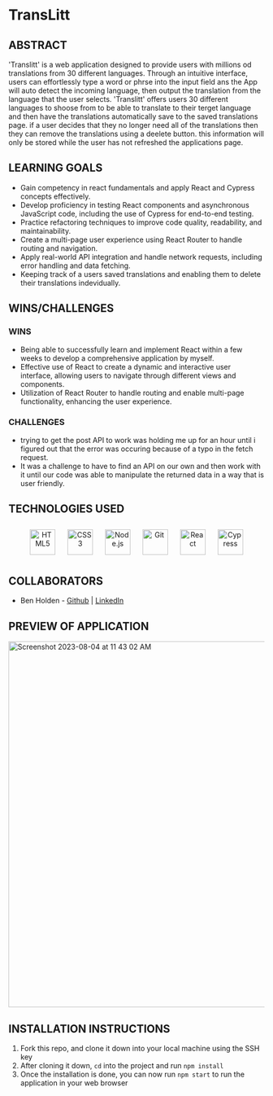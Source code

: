 # TransLitt
## ABSTRACT
'Translitt' is a web application designed to provide users with millions od translations from 30 different languages. Through an intuitive interface, users can effortlessly type a word or phrse into the input field ans the App will auto detect the incoming language, then output the translation from the language that the user selects. 'Translitt' offers users 30 different languages to shoose from to be able to translate to their terget language and then have the translations automatically save to the saved translations page. if a user decides that they no longer need all of the translations then they can remove the translations using a deelete button. this information will only be stored while the user has not refreshed the applications page. 

## LEARNING GOALS
- Gain competency in react fundamentals and apply React and Cypress concepts effectively.
- Develop proficiency in testing React components and asynchronous JavaScript code, including the use of Cypress for end-to-end testing.
- Practice refactoring techniques to improve code quality, readability, and maintainability.
- Create a multi-page user experience using React Router to handle routing and navigation.
- Apply real-world API integration and handle network requests, including error handling and data fetching.
- Keeping track of a users saved translations and enabling them to delete their translations indevidually.

## WINS/CHALLENGES 
### WINS
- Being able to successfully learn and implement React within a few weeks to develop a comprehensive application by myself.
- Effective use of React to create a dynamic and interactive user interface, allowing users to navigate through different views and components.
- Utilization of React Router to handle routing and enable multi-page functionality, enhancing the user experience.

### CHALLENGES
- trying to get the post API to work was holding me up for an hour until i figured out that the error was occuring because of a typo in the fetch request.
- It was a challenge to have to find an API on our own and then work with it until our code was able to manipulate the returned data in a way that is user friendly.

## TECHNOLOGIES USED 
<div align="center">  
<a href="https://en.wikipedia.org/wiki/HTML5" target="_blank"><img style="margin: 10px" src="https://profilinator.rishav.dev/skills-assets/html5-original-wordmark.svg" alt="HTML5" height="50" /></a>  
<a href="https://www.w3schools.com/css/" target="_blank"><img style="margin: 10px" src="https://profilinator.rishav.dev/skills-assets/css3-original-wordmark.svg" alt="CSS3" height="50" /></a>   
<a href="https://nodejs.org/" target="_blank"><img style="margin: 10px" src="https://profilinator.rishav.dev/skills-assets/nodejs-original-wordmark.svg" alt="Node.js" height="50" /></a>  
<a href="https://github.com/" target="_blank"><img style="margin: 10px" src="https://profilinator.rishav.dev/skills-assets/git-scm-icon.svg" alt="Git" height="50" /></a>  
<a href="https://react.dev/" target="_blank"><img style="margin: 10px" src="https://profilinator.rishav.dev/skills-assets/react-original-wordmark.svg" alt="React" height="50" /></a>  
<a href="https://docs.cypress.io/guides/overview/why-cypress" target="_blank"><img style="margin: 10px" src="https://encrypted-tbn0.gstatic.com/images?q=tbn:ANd9GcQoXfntUBC8eXPGA7V8dQp74I5Xofeze3tnRua5hKQkd0ofyH0cy5mJm3_Y-zPhHO2ty9k&usqp=CAU" alt="Cypress" height="50" /></a>  
</div>

</td><td valign="top" width="33%">

## COLLABORATORS
- Ben Holden - [Github](https://github.com/BenHolden010) | [LinkedIn](https://www.linkedin.com/in/ben-holden-5115b8183/)

## PREVIEW OF APPLICATION
<img width="719" alt="Screenshot 2023-08-04 at 11 43 02 AM" src="https://github.com/BenHolden010/showcase/assets/126317930/a6c89cdb-5bba-4c0b-b535-2262364d030e">

## INSTALLATION INSTRUCTIONS
1. Fork this repo, and clone it down into your local machine using the SSH key
2. After cloning it down, `cd` into the project and run `npm install`
3. Once the installation is done, you can now run `npm start` to run the application in your web browser

